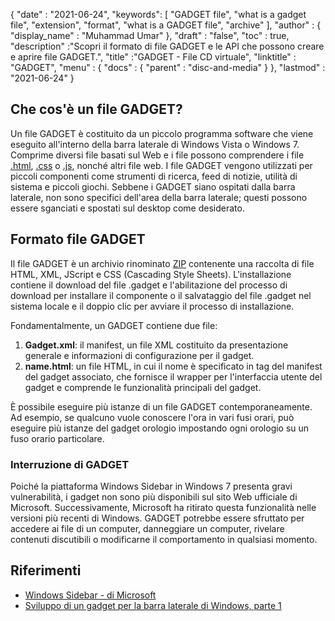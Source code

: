 {
  "date" : "2021-06-24",
  "keywords": [ "GADGET file", "what is a gadget file", "extension", "format", "what is a GADGET file", "archive" ],
  "author" : {
    "display_name" : "Muhammad Umar"
},
  "draft" : "false",
   "toc" : true,
  "description" :"Scopri il formato di file GADGET e le API che possono creare e aprire file GADGET.",
  "title" :"GADGET - File CD virtuale",
  "linktitle" : "GADGET",
  "menu" : {
    "docs" : {
      "parent" : "disc-and-media"
}
},
  "lastmod" : "2021-06-24"
}

## Che cos'è un file GADGET?

Un file GADGET è costituito da un piccolo programma software che viene eseguito all'interno della barra laterale di Windows Vista o Windows 7. Comprime diversi file basati sul Web e i file possono comprendere i file [.html](/it/web/html/), [.css](/it/web/css) o [.js](/it/web/js/), nonché altri file web. I file GADGET vengono utilizzati per piccoli componenti come strumenti di ricerca, feed di notizie, utilità di sistema e piccoli giochi. Sebbene i GADGET siano ospitati dalla barra laterale, non sono specifici dell'area della barra laterale; questi possono essere sganciati e spostati sul desktop come desiderato.

## Formato file GADGET

Il file GADGET è un archivio rinominato [ZIP](/it/compression/zip/) contenente una raccolta di file HTML, XML, JScript e CSS (Cascading Style Sheets). L'installazione contiene il download del file .gadget e l'abilitazione del processo di download per installare il componente o il salvataggio del file .gadget nel sistema locale e il doppio clic per avviare il processo di installazione.

Fondamentalmente, un GADGET contiene due file:

1. **Gadget.xml**: il manifest, un file XML costituito da presentazione generale e informazioni di configurazione per il gadget.
2. **name.html**: un file HTML, in cui il nome è specificato in<name> tag del manifest del gadget associato, che fornisce il wrapper per l'interfaccia utente del gadget e comprende le funzionalità principali del gadget.

È possibile eseguire più istanze di un file GADGET contemporaneamente. Ad esempio, se qualcuno vuole conoscere l'ora in vari fusi orari, può eseguire più istanze del gadget orologio impostando ogni orologio su un fuso orario particolare.

### Interruzione di GADGET

Poiché la piattaforma Windows Sidebar in Windows 7 presenta gravi vulnerabilità, i gadget non sono più disponibili sul sito Web ufficiale di Microsoft. Successivamente, Microsoft ha ritirato questa funzionalità nelle versioni più recenti di Windows. GADGET potrebbe essere sfruttato per accedere ai file di un computer, danneggiare un computer, rivelare contenuti discutibili o modificarne il comportamento in qualsiasi momento.

## Riferimenti

* [Windows Sidebar - di Microsoft](https://docs.microsoft.com/en-us/previous-versions/windows/desktop/sidebar/-sidebar-entry)
* [Sviluppo di un gadget per la barra laterale di Windows, parte 1](https://docs.microsoft.com/en-us/previous-versions/windows/desktop/sidebar/-sidebar-overview-gdo)


